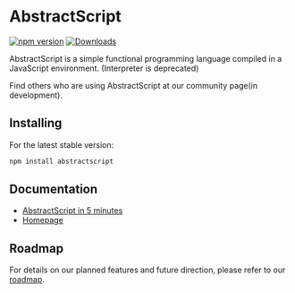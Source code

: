 
# AbstractScript

[![npm version](https://badge.fury.io/js/abstractscript.svg)](https://www.npmjs.com/package/abstractscript)
[![Downloads](https://img.shields.io/npm/dm/abstractscript.svg)](https://www.npmjs.com/package/abstractscript)


AbstractScript is a simple functional programming language compiled in a JavaScript environment. (Interpreter is deprecated)

Find others who are using AbstractScript at our community page(in development).

## Installing

For the latest stable version:

```bash
npm install abstractscript
```

## Documentation

*  [AbstractScript in 5 minutes]()
*  [Homepage]()

## Roadmap

For details on our planned features and future direction, please refer to our [roadmap]().
